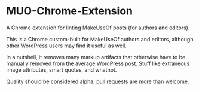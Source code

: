 MUO-Chrome-Extension
====================

A Chrome extension for linting MakeUseOf posts (for authors and editors).

This is a Chrome custom-built for MakeUseOf authors and editors, although other WordPress users may find it useful as well.

In a nutshell, it removes many markup artifacts that otherwise have to be manually removed from the average WordPress post. Stuff like extraneous image attributes, smart quotes, and whatnot.


Quality should be considered alpha; pull requests are more than welcome.

